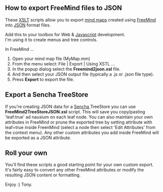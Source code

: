 ## How to export FreeMind files to JSON ##

These [XSLT](http://www.w3schools.com/xsl/ "XSLT") scripts allow you to export [mind maps](http://en.wikipedia.org/wiki/Mind_map "mind maps") created using [FreeMind](http://freemind.sourceforge.net "FreeMind") into [JSON](http://en.wikipedia.org/wiki/JSON "JSON") format files.

Add this to your toolbox for Web & [Javascript](https://www.scaler.com/topics/javascript/) development.  
I'm using it to create menus and tree controls.

In FreeMind ...

1. Open your mind map file (MyMap.mm)
1. From the menu select:  File | Export | Using XSTL ...
1. In the popup dialog select the **Freemind2json.xsl**  file.
1. And then select your JSON output file (typically a .js or .json file type).
1. Press **Export** to export the file.

## Export a Sencha TreeStore ##

If you're creating JSON data for a [Sencha ](http://www.sencha.com) TreeStore  you can use **FreeMind2TreeStoreJSON.xsl** script.  This will save you copy/pasting 'leaf:true' ad nausium on each leaf node. You can also maintain your own attributes in FreeMind or prune the exported tree by setting attribute with leaf=true inside FreenMind  (select a node then select 'Edit Attributes' from the context menu).  Any other custom attributes you add inside FreeMind will be exported as a JSON attribute.

## Roll your own ##
You'll find these scripts a good starting point for your own custom export. 
It's fairly easy to convert any other FreeMind attributes or modify the resulting JSON content or formatting.

Enjoy :)
Tony.
